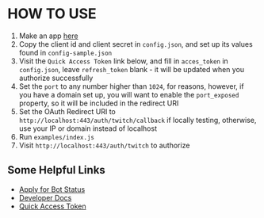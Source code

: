 # HOW TO USE

1. Make an app [here](https://dev.twitch.tv/dashboard/apps)
2. Copy the client id and client secret in `config.json`, and set up its values found in `config-sample.json`
3. Visit the `Quick Access Token` link below, and fill in `acces_token` in `config.json`, leave `refresh_token` blank - it will be updated when you authorize successfully
4. Set the `port` to any number higher than `1024`, for reasons, however, if you have a domain set up, you will want to enable the `port_exposed` property, so it will be included in the redirect URI
5. Set the OAuth Redirect URI to `http://localhost:443/auth/twitch/callback` if locally testing, otherwise, use your IP or domain instead of localhost
6. Run `examples/index.js`
7. Visit `http://localhost:443/auth/twitch` to authorize

## Some Helpful Links

* [Apply for Bot Status](https://docs.google.com/forms/d/e/1FAIpQLSetA-IgasmoOdj1wDiev2Vcch9hu79M_AsRSkR0b94qrUwbIw/viewform)
* [Developer Docs](https://dev.twitch.tv/get-started)
* [Quick Access Token](http://twitchapps.com/tmi/)
